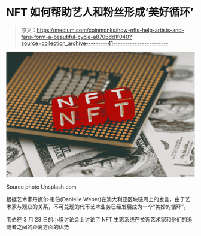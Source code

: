 # NFT 如何帮助艺人和粉丝形成‘美好循环’

> 原文：<https://medium.com/coinmonks/how-nfts-help-artists-and-fans-form-a-beautiful-cycle-a8706dd1f040?source=collection_archive---------41----------------------->

![](img/e84b706315fff8e811ccc2972e14366c.png)

Source photo Unsplash.com

根据艺术家丹妮尔·韦伯(Danielle Weber)在澳大利亚区块链周上的发言，由于艺术家与观众的关系，不可兑现的代币艺术业务已经发展成为一个“美妙的循环”。

韦伯在 3 月 23 日的小组讨论会上讨论了 NFT 生态系统在拉近艺术家和他们的追随者之间的距离方面的优势